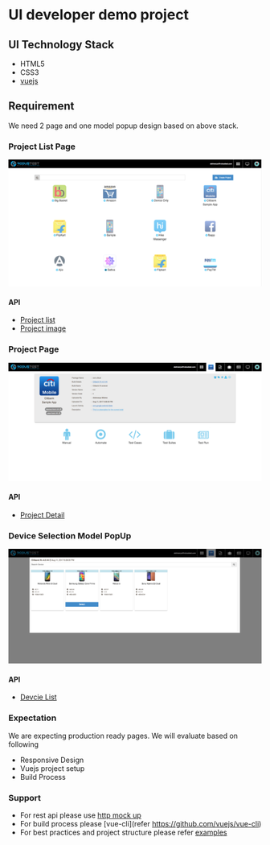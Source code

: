 # UI developer demo project 

## UI Technology Stack

- HTML5
- CSS3
- [vuejs](https://vuejs.org)


## Requirement 
We need 2 page and one model popup design based on above stack. 

### Project List Page 
![](https://raw.githubusercontent.com/izinga/UI_DEMO/master/screenshot/project_list.png)

#### API
- [Project list](https://raw.githubusercontent.com/izinga/UI_DEMO/master/json/project_list.json)
- [Project image](https://raw.githubusercontent.com/izinga/UI_DEMO/master/json/project_image.json)

### Project  Page 
![](https://raw.githubusercontent.com/izinga/UI_DEMO/master/screenshot/project_detail.png)

#### API
- [Project Detail](https://raw.githubusercontent.com/izinga/UI_DEMO/master/json/project_detail.json)

### Device Selection Model PopUp
![](https://raw.githubusercontent.com/izinga/UI_DEMO/master/screenshot/device_select.png)

#### API
- [Devcie List](https://raw.githubusercontent.com/izinga/UI_DEMO/master/json/device_list.json)

### Expectation 
We are expecting production ready pages. We will evaluate based on following 
- Responsive Design 
- Vuejs project setup 
- Build Process 

### Support 
- For rest api please use [http mock up](http://matthiashager.com/blog/mocking-http-requests-with-vuejs) 
- For build process please [vue-cli](refer https://github.com/vuejs/vue-cli)
- For best practices and project structure please refer [examples](https://vuejs.org/v2/examples/)


